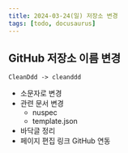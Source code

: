 ```yaml
---
title: 2024-03-24(일) 저장소 변경
tags: [todo, docusaurus]
---
```


## GitHub 저장소 이름 변경
```
CleanDdd -> cleanddd
```
- 소문자로 변경
- 관련 문서 변경
  - nuspec
  - template.json
- 바닥글 정리
- 페이지 편집 링크 GitHub 연동
